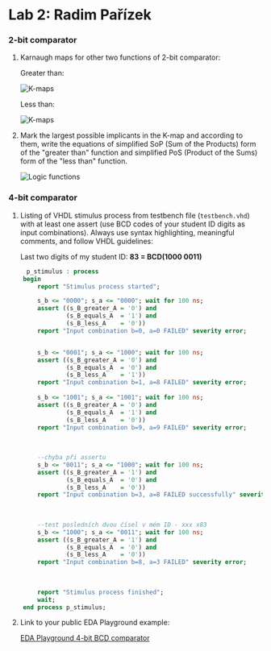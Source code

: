 # Lab 2: Radim Pařízek

### 2-bit comparator

1. Karnaugh maps for other two functions of 2-bit comparator:

   Greater than:

   ![K-maps](images/kmap_empty.png)

   Less than:

   ![K-maps](images/kmap_empty.png)

2. Mark the largest possible implicants in the K-map and according to them, write the equations of simplified SoP (Sum of the Products) form of the "greater than" function and simplified PoS (Product of the Sums) form of the "less than" function.

   ![Logic functions](images/comparator_min.png)

### 4-bit comparator

1. Listing of VHDL stimulus process from testbench file (`testbench.vhd`) with at least one assert (use BCD codes of your student ID digits as input combinations). Always use syntax highlighting, meaningful comments, and follow VHDL guidelines:

   Last two digits of my student ID: **83 = BCD(1000 0011)**

```vhdl
     p_stimulus : process
    begin
        report "Stimulus process started";

        s_b <= "0000"; s_a <= "0000"; wait for 100 ns;
        assert ((s_B_greater_A = '0') and
                (s_B_equals_A  = '1') and
                (s_B_less_A    = '0'))
        report "Input combination b=0, a=0 FAILED" severity error;


        s_b <= "0001"; s_a <= "1000"; wait for 100 ns;
        assert ((s_B_greater_A = '0') and
                (s_B_equals_A  = '0') and
                (s_B_less_A    = '1'))
        report "Input combination b=1, a=8 FAILED" severity error;
        
        s_b <= "1001"; s_a <= "1001"; wait for 100 ns;
        assert ((s_B_greater_A = '0') and
                (s_B_equals_A  = '1') and
                (s_B_less_A    = '0'))
        report "Input combination b=9, a=9 FAILED" severity error;
        
        
        
        --chyba při assertu
        s_b <= "0011"; s_a <= "1000"; wait for 100 ns;
        assert ((s_B_greater_A = '1') and
                (s_B_equals_A  = '0') and
                (s_B_less_A    = '0'))
        report "Input combination b=3, a=8 FAILED successfully" severity error;
        
        
        
        --test posledních dvou čísel v mém ID - xxx x83
        s_b <= "1000"; s_a <= "0011"; wait for 100 ns;
        assert ((s_B_greater_A = '1') and
                (s_B_equals_A  = '0') and
                (s_B_less_A    = '0'))
        report "Input combination b=8, a=3 FAILED" severity error;
        
        
        
        report "Stimulus process finished";
        wait;
    end process p_stimulus;
```

2. Link to your public EDA Playground example:

   [EDA Playground 4-bit BCD comparator](https://www.edaplayground.com/x/nKeq)
